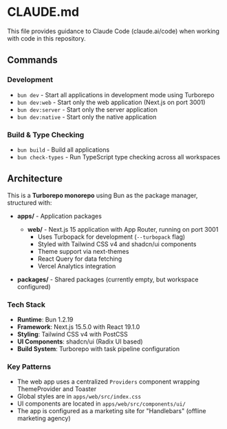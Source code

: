 # CLAUDE.md

This file provides guidance to Claude Code (claude.ai/code) when working with code in this repository.

## Commands

### Development
- `bun dev` - Start all applications in development mode using Turborepo
- `bun dev:web` - Start only the web application (Next.js on port 3001)
- `bun dev:server` - Start only the server application
- `bun dev:native` - Start only the native application

### Build & Type Checking
- `bun build` - Build all applications
- `bun check-types` - Run TypeScript type checking across all workspaces

## Architecture

This is a **Turborepo monorepo** using Bun as the package manager, structured with:

- **apps/** - Application packages
  - **web/** - Next.js 15 application with App Router, running on port 3001
    - Uses Turbopack for development (`--turbopack` flag)
    - Styled with Tailwind CSS v4 and shadcn/ui components
    - Theme support via next-themes
    - React Query for data fetching
    - Vercel Analytics integration

- **packages/** - Shared packages (currently empty, but workspace configured)

### Tech Stack
- **Runtime**: Bun 1.2.19
- **Framework**: Next.js 15.5.0 with React 19.1.0
- **Styling**: Tailwind CSS v4 with PostCSS
- **UI Components**: shadcn/ui (Radix UI based)
- **Build System**: Turborepo with task pipeline configuration

### Key Patterns
- The web app uses a centralized `Providers` component wrapping ThemeProvider and Toaster
- Global styles are in `apps/web/src/index.css`
- UI components are located in `apps/web/src/components/ui/`
- The app is configured as a marketing site for "Handlebars" (offline marketing agency)